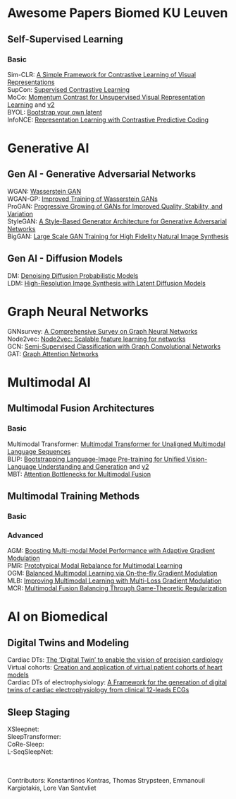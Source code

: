 # Awesome Papers Biomed KU Leuven


## Self-Supervised Learning <br />
### Basic <br />
Sim-CLR: [A Simple Framework for Contrastive Learning of Visual Representations](https://arxiv.org/abs/2002.05709)<br />
SupCon: [Supervised Contrastive Learning](https://arxiv.org/abs/2004.11362)<br />
MoCo: [Momentum Contrast for Unsupervised Visual Representation Learning](https://arxiv.org/pdf/1911.05722) and [v2](https://arxiv.org/abs/2003.04297v1)<br />
BYOL: [Bootstrap your own latent](https://arxiv.org/abs/2006.07733)<br />
InfoNCE: [Representation Learning with Contrastive Predictive Coding](https://arxiv.org/abs/1807.03748v2)<br />

# Generative AI <br />

## Gen AI - Generative Adversarial Networks <br />
WGAN: [Wasserstein GAN](https://doi.org/10.48550/arXiv.1701.07875)<br />
WGAN-GP: [Improved Training of Wasserstein GANs](https://doi.org/10.48550/arXiv.1704.00028)<br />
ProGAN: [Progressive Growing of GANs for Improved Quality, Stability, and Variation](https://doi.org/10.48550/arXiv.1710.10196)<br />
StyleGAN: [A Style-Based Generator Architecture for Generative Adversarial Networks](https://doi.org/10.48550/arXiv.1812.04948)<br />
BigGAN: [Large Scale GAN Training for High Fidelity Natural Image Synthesis](https://doi.org/10.48550/arXiv.1809.11096)<br />
 
## Gen AI - Diffusion Models <br />
DM: [Denoising Diffusion Probabilistic Models](https://doi.org/10.48550/arXiv.2006.11239)<br />
LDM: [High-Resolution Image Synthesis with Latent Diffusion Models](https://doi.org/10.48550/arXiv.2112.10752)<br />

# Graph Neural Networks <br />

GNNsurvey: [A Comprehensive Survey on Graph Neural Networks](https://doi.org/10.1109/TNNLS.2020.2978386)<br/>
Node2vec: [Node2vec: Scalable feature learning for networks](https://doi.org/10.1145/2939672.2939754)<br/>
GCN: [Semi-Supervised Classification with Graph Convolutional Networks](https://doi.org/10.48550/arXiv.1609.02907)<br/>
GAT: [Graph Attention Networks](https://doi.org/10.48550/arXiv.1710.10903)<br/>
 
# Multimodal AI

## Multimodal Fusion Architectures
### Basic <br />
Multimodal Transformer: [Multimodal Transformer for Unaligned Multimodal Language Sequences](https://pmc.ncbi.nlm.nih.gov/articles/PMC7195022/) <br />
BLIP: [Bootstrapping Language-Image Pre-training for Unified Vision-Language Understanding and Generation](https://proceedings.mlr.press/v162/li22n.html) and [v2](https://arxiv.org/abs/2301.12597) <br />
MBT: [Attention Bottlenecks for Multimodal Fusion](https://proceedings.neurips.cc/paper_files/paper/2021/file/76ba9f564ebbc35b1014ac498fafadd0-Paper.pdf) <br />

## Multimodal Training Methods
### Basic <br />

### Advanced <br />
AGM: [Boosting Multi-modal Model Performance with Adaptive Gradient Modulation](https://openaccess.thecvf.com/content/ICCV2023/html/Li_Boosting_Multi-modal_Model_Performance_with_Adaptive_Gradient_Modulation_ICCV_2023_paper.html)<br />
PMR: [Prototypical Modal Rebalance for Multimodal Learning](https://openaccess.thecvf.com/content/CVPR2023/papers/Fan_PMR_Prototypical_Modal_Rebalance_for_Multimodal_Learning_CVPR_2023_paper.pdf)<br />
OGM: [Balanced Multimodal Learning via On-the-fly Gradient Modulation](https://arxiv.org/abs/2203.15332) <br />
MLB: [Improving Multimodal Learning with Multi-Loss Gradient Modulation](https://bmva-archive.org.uk/bmvc/2024/papers/Paper_977/paper.pdf)<br />
MCR: [Multimodal Fusion Balancing Through Game-Theoretic Regularization](https://arxiv.org/abs/2411.07335)<br />



# AI on Biomedical<br />

## Digital Twins and Modeling
Cardiac DTs: [The ‘Digital Twin’ to enable the vision of precision cardiology](https://doi.org/10.1093/eurheartj/ehaa159)<br />
Virtual cohorts: [Creation and application of virtual patient cohorts of heart models](https://doi.org/10.1098/rsta.2019.0558)<br />
Cardiac DTs of electrophysiology: [A Framework for the generation of digital twins of cardiac electrophysiology from clinical 12-leads ECGs](https://doi.org/10.1016/j.media.2021.102080)<br />

## Sleep Staging
XSleepnet: []()<br />
SleepTransformer: []()<br />
CoRe-Sleep: []()<br />
L-SeqSleepNet: []()<br />

<br /> <br />
Contributors: Konstantinos Kontras, Thomas Strypsteen, Emmanouil Kargiotakis, Lore Van Santvliet


